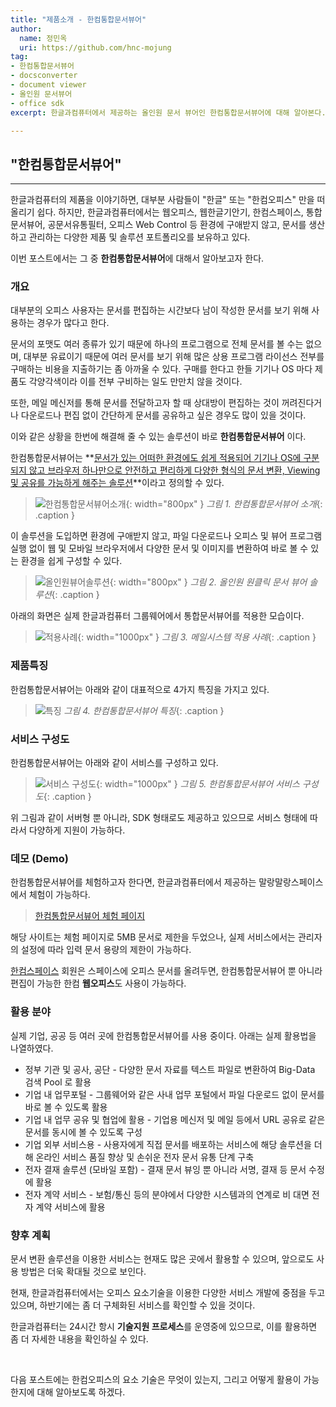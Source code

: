 ```yaml
---
title: "제품소개 - 한컴통합문서뷰어"
author: 
  name: 정민옥
  uri: https://github.com/hnc-mojung
tag:
- 한컴통합문서뷰어
- docsconverter
- document viewer
- 올인원 문서뷰어
- office sdk
excerpt: 한글과컴퓨터에서 제공하는 올인원 문서 뷰어인 한컴통합문서뷰어에 대해 알아본다.

---
```


## "한컴통합문서뷰어"

- - -
한글과컴퓨터의 제품을 이야기하면, 대부분 사람들이 "한글" 또는 "한컴오피스" 만을 떠올리기 쉽다. 하지만, 한글과컴퓨터에서는 웹오피스, 웹한글기안기, 한컴스페이스, 통합문서뷰어, 공문서유통필터, 오피스 Web Control 등 환경에 구애받지 않고, 문서를 생산하고 관리하는 다양한 제품 및 솔루션 포트폴리오를 보유하고 있다.

이번 포스트에서는 그 중 **한컴통합문서뷰어**에 대해서 알아보고자 한다.

### 개요

대부분의 오피스 사용자는 문서를 편집하는 시간보다 남이 작성한 문서를 보기 위해 사용하는 경우가 많다고 한다.

문서의 포맷도 여러 종류가 있기 때문에 하나의 프로그램으로 전체 문서를 볼 수는 없으며, 대부분 유료이기 때문에 여러 문서를 보기 위해 많은 상용 프로그램 라이선스 전부를 구매하는 비용을 지출하기는 좀 아까울 수 있다. 구매를 한다고 한들 기기나 OS 마다 제품도 각양각색이라 이를 전부 구비하는 일도 만만치 않을 것이다.

또한, 메일 메신저를 통해 문서를 전달하고자 할 때 상대방이 편집하는 것이 꺼려진다거나 다운로드나 편집 없이 간단하게 문서를 공유하고 싶은 경우도 많이 있을 것이다.

이와 같은 상황을 한번에 해결해 줄 수 있는 솔루션이 바로 **한컴통합문서뷰어** 이다.

한컴통합문서뷰어는 **<u>문서가 있는 어떠한 환경에도 쉽게 적용되어 기기나 OS에 구분되지 않고 브라우저 하나만으로 안전하고 편리하게 다양한 형식의 문서 변환, Viewing 및 공유를 가능하게 해주는 솔루션</u>**이라고 정의할 수 있다.

> ![한컴통합문서뷰어소개]({{site.assets}}/2021/2021-06-15-docsconverter-01.png){: width="800px" }
> *그림 1. 한컴통합문서뷰어 소개*{: .caption }

이 솔루션을 도입하면 환경에 구애받지 않고, 파일 다운로드나 오피스 및 뷰어 프로그램 실행 없이 웹 및 모바일 브라우저에서 다양한 문서 및 이미지를 변환하여 바로 볼 수 있는 환경을 쉽게 구성할 수 있다.

> ![올인원뷰어솔루션]({{site.assets}}/2021/2021-06-15-docsconverter-02.png){: width="800px" }
> *그림 2. 올인원 원클릭 문서 뷰어 솔루션*{: .caption }

아래의 화면은 실제 한글과컴퓨터 그룹웨어에서 통합문서뷰어를 적용한 모습이다.

> ![적용사례]({{site.assets}}/2021/2021-06-15-docsconverter-05.png){: width="1000px" }
> *그림 3. 메일시스템 적용 사례*{: .caption }

### 제품특징

한컴통합문서뷰어는 아래와 같이 대표적으로 4가지 특징을 가지고 있다.

> ![특징]({{site.assets}}/2021/2021-06-15-docsconverter-03.png)
> *그림 4. 한컴통합문서뷰어 특징*{: .caption }

### 서비스 구성도

한컴통합문서뷰어는 아래와 같이 서비스를 구성하고 있다.

> ![서비스 구성도]({{site.assets}}/2021/2021-06-15-docsconverter-04.png){: width="1000px" }
> *그림 5. 한컴통합문서뷰어 서비스 구성도*{: .caption }

위 그림과 같이 서버형 뿐 아니라, SDK 형태로도 제공하고 있으므로 서비스 형태에 따라서 다양하게 지원이 가능하다.

### 데모 (Demo)

한컴통합문서뷰어를 체험하고자 한다면, 한글과컴퓨터에서 제공하는 말랑말랑스페이스에서 체험이 가능하다.

> [한컴통합문서뷰어 체험 페이지](https://www.malangmalang.com/trial/d833b2a4bac24522a8c4a5ae9a6f795c)

해당 사이트는 체험 페이지로 5MB 문서로 제한을 두었으나, 실제 서비스에서는 관리자의 설정에 따라 입력 문서 용량의 제한이 가능하다.

[한컴스페이스](https://space.malangmalang.com/) 회원은 스페이스에 오피스 문서를 올려두면, 한컴통합문서뷰어 뿐 아니라 편집이 가능한 한컴 **웹오피스**도 사용이 가능하다.

### 활용 분야

실제 기업, 공공 등 여러 곳에 한컴통합문서뷰어를 사용 중이다. 아래는 실제 활용법을 나열하였다.

- 정부 기관 및 공사, 공단 - 다양한 문서 자료를 텍스트 파일로 변환하여 Big-Data 검색 Pool 로 활용
- 기업 내 업무포털 - 그룹웨어와 같은 사내 업무 포털에서 파일 다운로드 없이 문서를 바로 볼 수 있도록 활용
- 기업 내 업무 공유 및 협업에 활용 - 기업용 메신저 및 메일 등에서 URL 공유로 같은 문서를 동시에 볼 수 있도록 구성
- 기업 외부 서비스용 - 사용자에게 직접 문서를 배포하는 서비스에 해당 솔루션을 더해 온라인 서비스 품질 향상 및 손쉬운 전자 문서 유통 단계 구축
- 전자 결재 솔루션 (모바일 포함) - 결재 문서 뷰잉 뿐 아니라 서명, 결재 등 문서 수정에 활용
- 전자 계약 서비스 - 보험/통신 등의 분야에서 다양한 시스템과의 연계로 비 대면 전자 계약 서비스에 활용

### 향후 계획

문서 변환 솔루션을 이용한 서비스는 현재도 많은 곳에서 활용할 수 있으며, 앞으로도 사용 방법은 더욱 확대될 것으로 보인다.

현재, 한글과컴퓨터에서는 오피스 요소기술을 이용한 다양한 서비스 개발에 중점을 두고 있으며, 하반기에는 좀 더 구체화된 서비스를 확인할 수 있을 것이다.

한글과컴퓨터는 24시간 항시 **기술지원 프로세스**를 운영중에 있으므로, 이를 활용하면 좀 더 자세한 내용을 확인하실 수 있다.

<br>

다음 포스트에는 한컴오피스의 요소 기술은 무엇이 있는지, 그리고 어떻게 활용이 가능한지에 대해 알아보도록 하겠다.